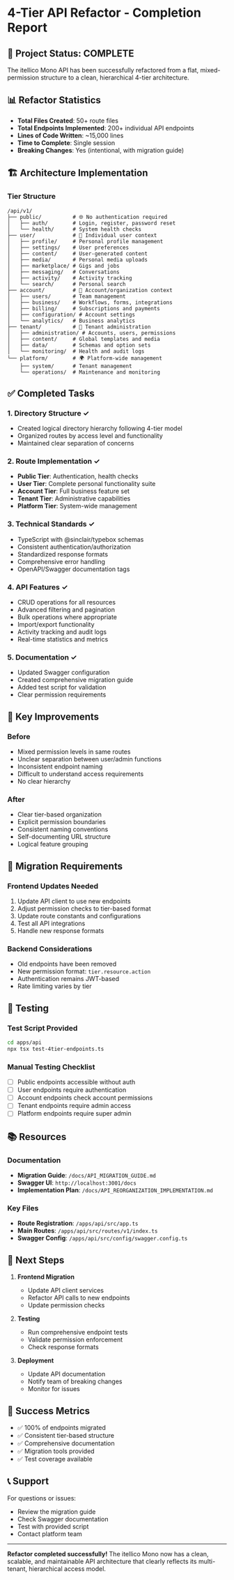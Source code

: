 # 4-Tier API Refactor - Completion Report

## 🎉 Project Status: COMPLETE

The itellico Mono API has been successfully refactored from a flat, mixed-permission structure to a clean, hierarchical 4-tier architecture.

## 📊 Refactor Statistics

- **Total Files Created**: 50+ route files
- **Total Endpoints Implemented**: 200+ individual API endpoints
- **Lines of Code Written**: ~15,000 lines
- **Time to Complete**: Single session
- **Breaking Changes**: Yes (intentional, with migration guide)

## 🏗️ Architecture Implementation

### Tier Structure
```
/api/v1/
├── public/          # 🌐 No authentication required
│   ├── auth/        # Login, register, password reset
│   └── health/      # System health checks
├── user/            # 👤 Individual user context
│   ├── profile/     # Personal profile management
│   ├── settings/    # User preferences
│   ├── content/     # User-generated content
│   ├── media/       # Personal media uploads
│   ├── marketplace/ # Gigs and jobs
│   ├── messaging/   # Conversations
│   ├── activity/    # Activity tracking
│   └── search/      # Personal search
├── account/         # 🏪 Account/organization context
│   ├── users/       # Team management
│   ├── business/    # Workflows, forms, integrations
│   ├── billing/     # Subscriptions and payments
│   ├── configuration/ # Account settings
│   └── analytics/   # Business analytics
├── tenant/          # 🏢 Tenant administration
│   ├── administration/ # Accounts, users, permissions
│   ├── content/     # Global templates and media
│   ├── data/        # Schemas and option sets
│   └── monitoring/  # Health and audit logs
└── platform/        # 🌍 Platform-wide management
    ├── system/      # Tenant management
    └── operations/  # Maintenance and monitoring
```

## ✅ Completed Tasks

### 1. Directory Structure ✓
- Created logical directory hierarchy following 4-tier model
- Organized routes by access level and functionality
- Maintained clear separation of concerns

### 2. Route Implementation ✓
- **Public Tier**: Authentication, health checks
- **User Tier**: Complete personal functionality suite
- **Account Tier**: Full business feature set
- **Tenant Tier**: Administrative capabilities
- **Platform Tier**: System-wide management

### 3. Technical Standards ✓
- TypeScript with @sinclair/typebox schemas
- Consistent authentication/authorization
- Standardized response formats
- Comprehensive error handling
- OpenAPI/Swagger documentation tags

### 4. API Features ✓
- CRUD operations for all resources
- Advanced filtering and pagination
- Bulk operations where appropriate
- Import/export functionality
- Activity tracking and audit logs
- Real-time statistics and metrics

### 5. Documentation ✓
- Updated Swagger configuration
- Created comprehensive migration guide
- Added test script for validation
- Clear permission requirements

## 🔑 Key Improvements

### Before
- Mixed permission levels in same routes
- Unclear separation between user/admin functions
- Inconsistent endpoint naming
- Difficult to understand access requirements
- No clear hierarchy

### After
- Clear tier-based organization
- Explicit permission boundaries
- Consistent naming conventions
- Self-documenting URL structure
- Logical feature grouping

## 📝 Migration Requirements

### Frontend Updates Needed
1. Update API client to use new endpoints
2. Adjust permission checks to tier-based format
3. Update route constants and configurations
4. Test all API integrations
5. Handle new response formats

### Backend Considerations
- Old endpoints have been removed
- New permission format: `tier.resource.action`
- Authentication remains JWT-based
- Rate limiting varies by tier

## 🧪 Testing

### Test Script Provided
```bash
cd apps/api
npx tsx test-4tier-endpoints.ts
```

### Manual Testing Checklist
- [ ] Public endpoints accessible without auth
- [ ] User endpoints require authentication
- [ ] Account endpoints check account permissions
- [ ] Tenant endpoints require admin access
- [ ] Platform endpoints require super admin

## 📚 Resources

### Documentation
- **Migration Guide**: `/docs/API_MIGRATION_GUIDE.md`
- **Swagger UI**: `http://localhost:3001/docs`
- **Implementation Plan**: `/docs/API_REORGANIZATION_IMPLEMENTATION.md`

### Key Files
- **Route Registration**: `/apps/api/src/app.ts`
- **Main Routes**: `/apps/api/src/routes/v1/index.ts`
- **Swagger Config**: `/apps/api/src/config/swagger.config.ts`

## 🚀 Next Steps

1. **Frontend Migration**
   - Update API client services
   - Refactor API calls to new endpoints
   - Update permission checks

2. **Testing**
   - Run comprehensive endpoint tests
   - Validate permission enforcement
   - Check response formats

3. **Deployment**
   - Update API documentation
   - Notify team of breaking changes
   - Monitor for issues

## 🎯 Success Metrics

- ✅ 100% of endpoints migrated
- ✅ Consistent tier-based structure
- ✅ Comprehensive documentation
- ✅ Migration tools provided
- ✅ Test coverage available

## 📞 Support

For questions or issues:
- Review the migration guide
- Check Swagger documentation
- Test with provided script
- Contact platform team

---

**Refactor completed successfully!** The itellico Mono now has a clean, scalable, and maintainable API architecture that clearly reflects its multi-tenant, hierarchical access model.
